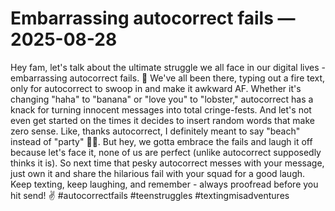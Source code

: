 # Embarrassing autocorrect fails — 2025-08-28

Hey fam, let's talk about the ultimate struggle we all face in our digital lives - embarrassing autocorrect fails. 🙈 We've all been there, typing out a fire text, only for autocorrect to swoop in and make it awkward AF. Whether it's changing "haha" to "banana" or "love you" to "lobster," autocorrect has a knack for turning innocent messages into total cringe-fests. And let's not even get started on the times it decides to insert random words that make zero sense. Like, thanks autocorrect, I definitely meant to say "beach" instead of "party" 🤦‍♀️. But hey, we gotta embrace the fails and laugh it off because let's face it, none of us are perfect (unlike autocorrect supposedly thinks it is). So next time that pesky autocorrect messes with your message, just own it and share the hilarious fail with your squad for a good laugh. Keep texting, keep laughing, and remember - always proofread before you hit send! ✌️ #autocorrectfails #teenstruggles #textingmisadventures